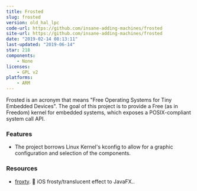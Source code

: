 ```yaml
---
title: Frosted
slug: frosted
version: old_hal_lpc
code-url: https://github.com/insane-adding-machines/frosted
site-url: https://github.com/insane-adding-machines/frosted
date: "2019-02-14 08:13:11"
last-updated: "2019-06-14"
star: 218
components:
    - None
licenses:
    - GPL v2
platforms:
    - ARM
---
```

Frosted is an acronym that means "Free Operating Systems for Tiny Embedded Devices". The goal of this project is to provide a Free (as in Freedom) kernel for embedded systems, which exposes a POSIX-compliant system call API.

<!--more-->

### Features

- The project borrows Linux Kernel's kconfig to allow for a graphic configuration and selection of the components.

### Resources
<!--github-projects-->
- [froxty](https://github.com/iamgio/froxty). :icecream: iOS frosty/translucent effect to JavaFX..
